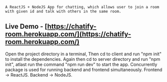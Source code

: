 `A ReactJS + NodeJS App for chatting, which allows user to join a room with given id and talk with others in the same room.`

## Live Demo - [https://chatify-room.herokuapp.com/](https://chatify-room.herokuapp.com/)

Open the project directory in a terminal,
Then cd to client and run "npm init" to install the dependencies.
Again then cd to server directory and run "npm init", atlast run the command "npm run dev" to start the app.
Concurrently package is used for running backend and frontend simultaneously.
Frontend -> ReactJS.
Backend -> NodeJS.
